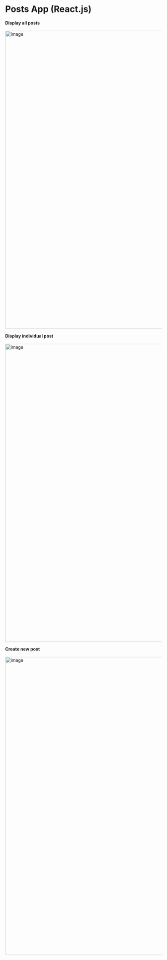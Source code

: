 # Posts App (React.js)

<b>Display all posts</b> 
<br/><br/>
<img width="960" alt="image" src="https://github.com/blazerodrigues/PostsApp-Reactjs/assets/96373227/cabcd49a-a570-4361-80b8-cef6aa79a514">
<br/>

<b>Display individual post</b>
<br/><br/>
<img width="960" alt="image" src="https://github.com/blazerodrigues/PostsApp-Reactjs/assets/96373227/efca0eb7-32d1-4b59-bff1-f8f7fb60f0dd">
<br/>

<b>Create new post</b>
<br/><br/>
<img width="960" alt="image" src="https://github.com/blazerodrigues/PostsApp-Reactjs/assets/96373227/749e617c-2ffc-425c-9a5c-fbf39834b554">
<br/>


